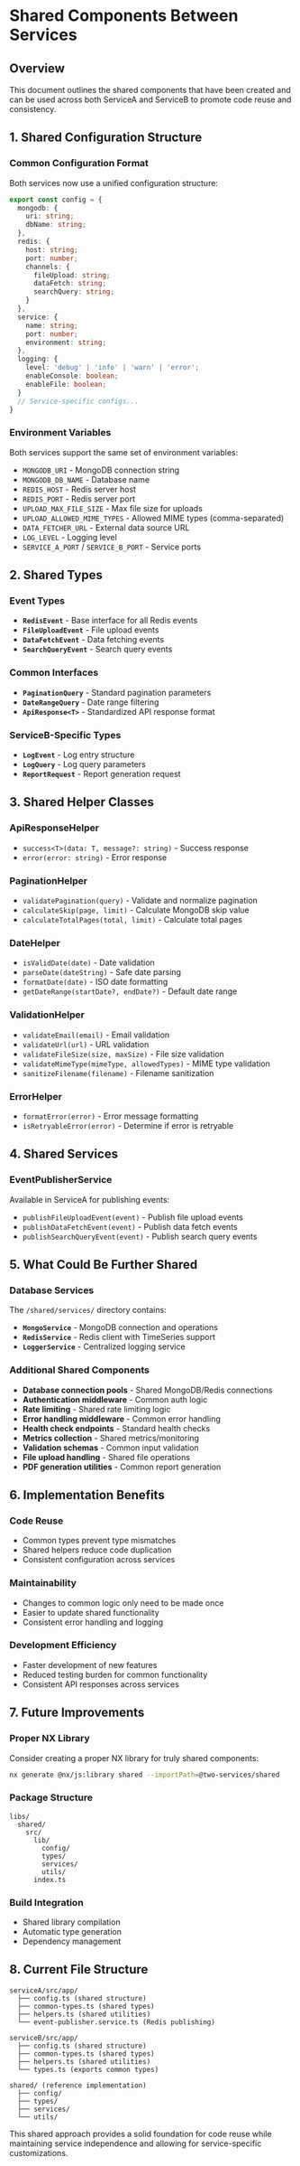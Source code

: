 # Shared Components Between Services

## Overview
This document outlines the shared components that have been created and can be used across both ServiceA and ServiceB to promote code reuse and consistency.

## 1. Shared Configuration Structure

### Common Configuration Format
Both services now use a unified configuration structure:

```typescript
export const config = {
  mongodb: {
    uri: string;
    dbName: string;
  },
  redis: {
    host: string;
    port: number;
    channels: {
      fileUpload: string;
      dataFetch: string;
      searchQuery: string;
    }
  },
  service: {
    name: string;
    port: number;
    environment: string;
  },
  logging: {
    level: 'debug' | 'info' | 'warn' | 'error';
    enableConsole: boolean;
    enableFile: boolean;
  }
  // Service-specific configs...
}
```

### Environment Variables
Both services support the same set of environment variables:
- `MONGODB_URI` - MongoDB connection string
- `MONGODB_DB_NAME` - Database name
- `REDIS_HOST` - Redis server host
- `REDIS_PORT` - Redis server port
- `UPLOAD_MAX_FILE_SIZE` - Max file size for uploads
- `UPLOAD_ALLOWED_MIME_TYPES` - Allowed MIME types (comma-separated)
- `DATA_FETCHER_URL` - External data source URL
- `LOG_LEVEL` - Logging level
- `SERVICE_A_PORT` / `SERVICE_B_PORT` - Service ports

## 2. Shared Types

### Event Types
- **`RedisEvent`** - Base interface for all Redis events
- **`FileUploadEvent`** - File upload events
- **`DataFetchEvent`** - Data fetching events
- **`SearchQueryEvent`** - Search query events

### Common Interfaces
- **`PaginationQuery`** - Standard pagination parameters
- **`DateRangeQuery`** - Date range filtering
- **`ApiResponse<T>`** - Standardized API response format

### ServiceB-Specific Types
- **`LogEvent`** - Log entry structure
- **`LogQuery`** - Log query parameters
- **`ReportRequest`** - Report generation request

## 3. Shared Helper Classes

### ApiResponseHelper
- `success<T>(data: T, message?: string)` - Success response
- `error(error: string)` - Error response

### PaginationHelper
- `validatePagination(query)` - Validate and normalize pagination
- `calculateSkip(page, limit)` - Calculate MongoDB skip value
- `calculateTotalPages(total, limit)` - Calculate total pages

### DateHelper
- `isValidDate(date)` - Date validation
- `parseDate(dateString)` - Safe date parsing
- `formatDate(date)` - ISO date formatting
- `getDateRange(startDate?, endDate?)` - Default date range

### ValidationHelper
- `validateEmail(email)` - Email validation
- `validateUrl(url)` - URL validation
- `validateFileSize(size, maxSize)` - File size validation
- `validateMimeType(mimeType, allowedTypes)` - MIME type validation
- `sanitizeFilename(filename)` - Filename sanitization

### ErrorHelper
- `formatError(error)` - Error message formatting
- `isRetryableError(error)` - Determine if error is retryable

## 4. Shared Services

### EventPublisherService
Available in ServiceA for publishing events:
- `publishFileUploadEvent(event)` - Publish file upload events
- `publishDataFetchEvent(event)` - Publish data fetch events
- `publishSearchQueryEvent(event)` - Publish search query events

## 5. What Could Be Further Shared

### Database Services
The `/shared/services/` directory contains:
- **`MongoService`** - MongoDB connection and operations
- **`RedisService`** - Redis client with TimeSeries support
- **`LoggerService`** - Centralized logging service

### Additional Shared Components
- **Database connection pools** - Shared MongoDB/Redis connections
- **Authentication middleware** - Common auth logic
- **Rate limiting** - Shared rate limiting logic
- **Error handling middleware** - Common error handling
- **Health check endpoints** - Standard health checks
- **Metrics collection** - Shared metrics/monitoring
- **Validation schemas** - Common input validation
- **File upload handling** - Shared file operations
- **PDF generation utilities** - Common report generation

## 6. Implementation Benefits

### Code Reuse
- Common types prevent type mismatches
- Shared helpers reduce code duplication
- Consistent configuration across services

### Maintainability
- Changes to common logic only need to be made once
- Easier to update shared functionality
- Consistent error handling and logging

### Development Efficiency
- Faster development of new features
- Reduced testing burden for common functionality
- Consistent API responses across services

## 7. Future Improvements

### Proper NX Library
Consider creating a proper NX library for truly shared components:
```bash
nx generate @nx/js:library shared --importPath=@two-services/shared
```

### Package Structure
```
libs/
  shared/
    src/
      lib/
        config/
        types/
        services/
        utils/
      index.ts
```

### Build Integration
- Shared library compilation
- Automatic type generation
- Dependency management

## 8. Current File Structure

```
serviceA/src/app/
  ├── config.ts (shared structure)
  ├── common-types.ts (shared types)
  ├── helpers.ts (shared utilities)
  └── event-publisher.service.ts (Redis publishing)

serviceB/src/app/
  ├── config.ts (shared structure)
  ├── common-types.ts (shared types)
  ├── helpers.ts (shared utilities)
  └── types.ts (exports common types)

shared/ (reference implementation)
  ├── config/
  ├── types/
  ├── services/
  └── utils/
```

This shared approach provides a solid foundation for code reuse while maintaining service independence and allowing for service-specific customizations.
